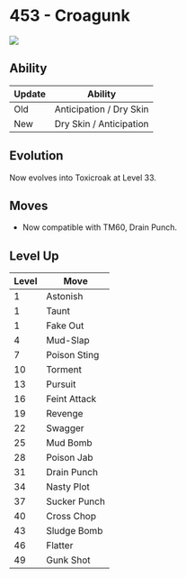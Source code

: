 # 453 - Croagunk
![][453]

## Ability

Update | Ability
---    | ---
Old    | Anticipation / Dry Skin
New    | Dry Skin / Anticipation

## Evolution
Now evolves into Toxicroak at Level 33.

## Moves

 - Now compatible with TM60, Drain Punch.

## Level Up

Level | Move
---   | ---
  1   | Astonish
  1   | Taunt
  1   | Fake Out
  4   | Mud-Slap
  7   | Poison Sting
 10   | Torment
 13   | Pursuit
 16   | Feint Attack
 19   | Revenge
 22   | Swagger
 25   | Mud Bomb
 28   | Poison Jab
 31   | Drain Punch
 34   | Nasty Plot
 37   | Sucker Punch
 40   | Cross Chop
 43   | Sludge Bomb
 46   | Flatter
 49   | Gunk Shot



[453]: ../img/pokemon/453.png
